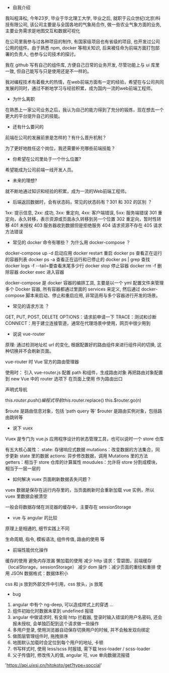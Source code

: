- 自我介绍

我叫程泽松, 今年23岁, 毕业于华北理工大学, 毕业之后, 就职于云众世纪(北京)科技有限公司, 该公司主要是与全国各地的气象局合作, 做一些农业气象方面的业务, 主要业务需求是地图交互和数据可视化

在公司里我参与过各种项目的制作, 有国家级项目也有省级的项目, 也开发过公司公用的组件。由于熟悉 npm, docker 等相关知识, 后来被任命为前端方面打包部署的负责人, 也参与公司技术的探讨。

我在 github 写有自己的组件库, 方便自己日常的业务开发, 尽管功能上与 ui 库里一致, 但自己能写与只是使用还是不一样的。

我对编程技术有着极大的热情，在web前端方面有一定的经验，希望在与公司共同发展的同时，通过不断地学习与经验积累，成为国内一流的web前端工程师。

- 为什么离职

在熟悉上一家公司业务之后，我认为自己的能力得到了充分的锻炼，现在想去一个更大的平台提升自己的技能。

- 还有什么要问的

前端在公司的发展前景是怎样的？有什么晋升机制？

为了更好地胜任这个岗位，我还需要补充哪些前端技能？

- 你希望在公司里处于一个什么位置?

希望能成为公司前端一线开发人员。

- 未来的理想?

就不断地通过知识和经验的积累，成为一流的Web前端工程师。

- 后端返回数据时，会有状态码，常见的状态码有？301 和 302 的区别 ？

1xx: 提示信息, 2xx: 成功, 3xx: 重定向, 4xx: 客户端错误, 5xx: 服务端错误
301 重定向，永久转移，表示资源或页面永久转移到另一个位置
302 重定向，暂时性转移
401 未授权
403 服务器收到数据但是拒绝服务
404 请求资源不存在
405 请求方法错误

- 常见的 docker 命令有哪些？ 为什么用 docker-compose ？

docker-compose up -d 启动应用
docker restart 重启
docker ps 查看正在运行的容器列表
docker ps -a 查看正在运行和已停止的
docker ps | grep 查找
docker logs -f --tail=要查看末尾多少行
docker stop 停止容器
docker rm -f 删除容器
docker exec 进入容器

docker-compose 是 docker 容器的编排工具, 主要是以一个 yml 配置文件来管理多个 Docker 容器, 所有容器都通过里面的 services 来定义, 然后通过 docker-compose 脚本来启动、停止和重启应用, 非常适用与多个容器进行开发的场景。

- 常见的请求方法 ？

GET, PUT, POST, DELETE
OPTIONS：请求前申请一下
TRACE：测试和诊断
CONNECT：用于建立连接管道，通常在代理场景中使用，网页中很少用到

- 说说 vue-router

原理: 通过检测地址栏 url 的变化, 根据配置好的路由组件来进行组件间的切换, 这种切换并不会刷新页面。

vue-router 时 Vue 官方的路由管理器

使用时：
引入 vue-router.js
配置 path 和组件，生成路由对象
再把路由对象配置到 new Vue 中的 router 选项下
在页面上使用 <router-view> 作为路由出口

<router-link to=""> 声明式导航

this.$router.push() 编程式导航
this.$router.replace()
this.$router.go(n)

$route 是路由信息对象，包括 ‘path query 等’
$router 是路由实例对象，包括路由跳转等

- 说下 vuex

Vuex 是专门为 vue.js 应用程序设计的状态管理工具，也可以说时一个 store 仓库

有五大核心属性： 
state: 存储响应式数据
mutations：改变数据的方法集合，同步更新 state 里的数据
actions: 异步修改数据，调用 Mutations 里的方法
getters：相当于 store 仓库的计算属性
moudules：允许将 store 分割成模块，相当于一层一层的

- 如何解决 vuex 页面刷新数据丢失问题？

vuex 数据是保存在运行内存里的，当页面刷新时会重新加载 vue 实例，所以 vuex 里数据会被清空

一般会将数据存储在浏览器的缓存中，主要存在 sessionStorage

- vue 与 angular 的比较

原理上是相通的, 细节实践上不同

生命周期, 指令, 模板语法, 组件传值, 路由的使用 等

- 前端性能优化操作

缓存的使用
避免内存泄漏
懒加载的使用
减少 http 请求：雪碧图，前端缓存（localStorage，sessionStorage）
减少 dom 操作：减少页面的重绘和重排
使用 JSON 数据格式：数据体积小

css 和 js 放到外部文件中引用，css 放头，js 放尾

- bug

1. angular 中有个 ng-deep, 可以造成样式上的穿透 ...
2. 组件初始化时数据未拿到 undefined 报错
3. angular 中做请求时, 有全局 http 拦截器, 登录时输入错误的用户名密码, 还会报未授权, 会单独匹配到这个请求做一些操作
4. 多用户登录, 使用浏览器自动保存切换用户的时候, 并不会触发双向绑定
5. 做图层管理组件时, 拖拽排序
6. 地图默认加载时会定位到每个用户的地址, 卡顿
7. 书写样式时, 使用 less/scss 时报错, 需下载 less-loader / scss-loader
8. 父子传值时, 修改传入的值, angular 可, vue 单向数据流报错 

'https://api.uixsj.cn/hitokoto/get?type=soccial'
